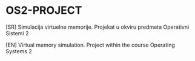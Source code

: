 # OS2-PROJECT

[SR]
Simulacija virtuelne memorije. Projekat u okviru predmeta Operativni Sistemi 2

[EN]
Virtual memory simulation. Project within the course Operating Systems 2
